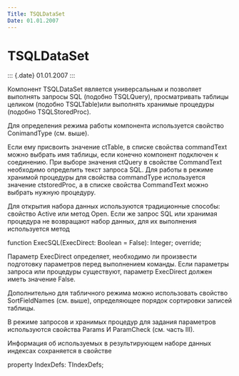 ```yaml
---
Title: TSQLDataSet
Date: 01.01.2007
---
```



TSQLDataSet
===========

::: {.date}
01.01.2007
:::

Компонент TSQLDataSet является универсальным и позволяет выполнять
запросы SQL (подобно TSQLQuery), просматривать таблицы целиком (подобно
TSQLTable)или выполнять хранимые процедуры (подобно TSQLStoredProc).

Для определения режима работы компонента используется свойство
ConimandType (см. выше).

Если ему присвоить значение ctTable, в списке свойства commandText можно
выбрать имя таблицы, если конечно компонент подключен к соединению. При
выборе значения ctQuery в свойстве CommandText необходимо определить
текст запроса SQL. Для работы в режиме хранимой процедуры для свойства
commandType используется значение ctstoredProc, а в списке свойства
CommandText можно выбрать нужную процедуру.

Для открытия набора данных используются традиционные способы: свойство
Active или метод Open. Если же запрос SQL или хранимая процедура не
возвращают набор данных, для их выполнения используется метод

function ExecSQL(ExecDirect: Boolean = False): Integer; override;

Параметр ExecDirect определяет, необходимо ли произвести подготовку
параметров перед выполнением команды. Если параметры запроса или
процедуры существуют, параметр ExecDirect должен иметь значение False.

Дополнительно для табличного режима можно использовать свойство
SortFieldNames (см. выше), определяющее порядок сортировки записей
таблицы.

В режиме запросов и хранимых процедур для задания параметров
используются свойства Params И ParamCheck (см. часть III).

Информация об используемых в результирующем наборе данных индексах
сохраняется в свойстве

property IndexDefs: TIndexDefs;
